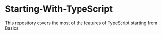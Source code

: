 # Starting-With-TypeScript
 This repository covers the most of the features of TypeScript starting from Basics
